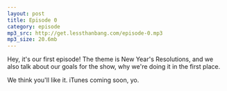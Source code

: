 ```yaml
---
layout: post
title: Episode 0
category: episode
mp3_src: http://get.lessthanbang.com/episode-0.mp3
mp3_size: 20.6mb
---
```


Hey, it's our first episode! The theme is New Year's Resolutions, and we also talk about our goals for the show, why we're doing it in the first place.

We think you'll like it. iTunes coming soon, yo.